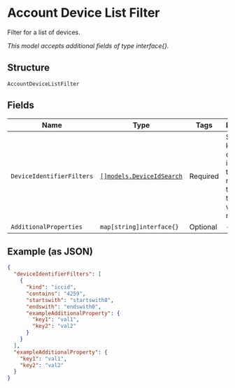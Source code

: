 
# Account Device List Filter

Filter for a list of devices.

*This model accepts additional fields of type interface{}.*

## Structure

`AccountDeviceListFilter`

## Fields

| Name | Type | Tags | Description |
|  --- | --- | --- | --- |
| `DeviceIdentifierFilters` | [`[]models.DeviceIdSearch`](../../doc/models/device-id-search.md) | Required | Specify the kind of the device identifier, the type of match, and the string that you want to match. |
| `AdditionalProperties` | `map[string]interface{}` | Optional | - |

## Example (as JSON)

```json
{
  "deviceIdentifierFilters": [
    {
      "kind": "iccid",
      "contains": "4259",
      "startswith": "startswith8",
      "endswith": "endswith0",
      "exampleAdditionalProperty": {
        "key1": "val1",
        "key2": "val2"
      }
    }
  ],
  "exampleAdditionalProperty": {
    "key1": "val1",
    "key2": "val2"
  }
}
```

